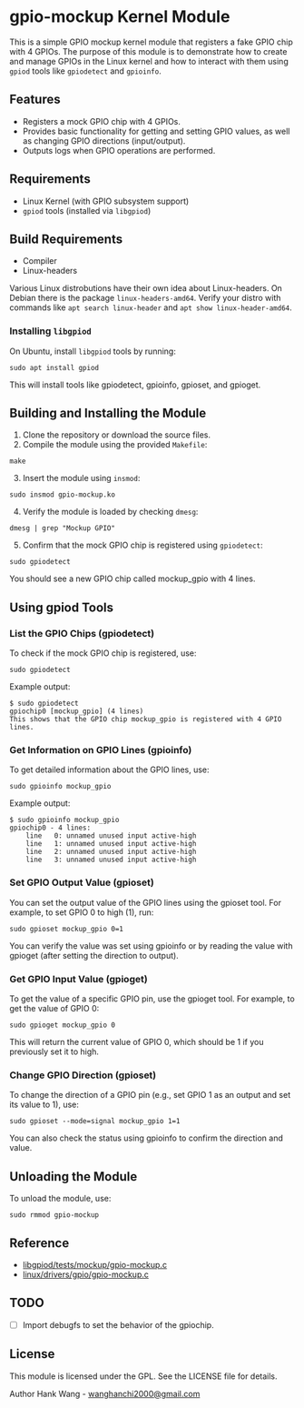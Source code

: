 # gpio-mockup Kernel Module

This is a simple GPIO mockup kernel module that registers a fake GPIO chip with 4 GPIOs. The purpose of this module is to demonstrate how to create and manage GPIOs in the Linux kernel and how to interact with them using `gpiod` tools like `gpiodetect` and `gpioinfo`.

## Features

- Registers a mock GPIO chip with 4 GPIOs.
- Provides basic functionality for getting and setting GPIO values, as well as changing GPIO directions (input/output).
- Outputs logs when GPIO operations are performed.

## Requirements

- Linux Kernel (with GPIO subsystem support)
- `gpiod` tools (installed via `libgpiod`)

## Build Requirements

- Compiler
- Linux-headers

Various Linux distrobutions have their own idea about Linux-headers.
On Debian there is the package `linux-headers-amd64`.
Verify your distro with commands like `apt search linux-header`
and `apt show linux-header-amd64`.

### Installing `libgpiod`

On Ubuntu, install `libgpiod` tools by running:

```shell
sudo apt install gpiod
```

This will install tools like gpiodetect, gpioinfo, gpioset, and gpioget.

## Building and Installing the Module

1. Clone the repository or download the source files.
2. Compile the module using the provided `Makefile`:
```shell
make
```
3. Insert the module using `insmod`:
``` shell
sudo insmod gpio-mockup.ko
```
4. Verify the module is loaded by checking `dmesg`:
```shell
dmesg | grep "Mockup GPIO"
```
5. Confirm that the mock GPIO chip is registered using `gpiodetect`:
```shell
sudo gpiodetect
```
You should see a new GPIO chip called mockup_gpio with 4 lines.

## Using gpiod Tools
### List the GPIO Chips (gpiodetect)
To check if the mock GPIO chip is registered, use:

```shell
sudo gpiodetect
```
Example output:

```shell
$ sudo gpiodetect
gpiochip0 [mockup_gpio] (4 lines)
This shows that the GPIO chip mockup_gpio is registered with 4 GPIO lines.
```

### Get Information on GPIO Lines (gpioinfo)
To get detailed information about the GPIO lines, use:

```shell
sudo gpioinfo mockup_gpio
```

Example output:

```shell
$ sudo gpioinfo mockup_gpio
gpiochip0 - 4 lines:
    line   0: unnamed unused input active-high
    line   1: unnamed unused input active-high
    line   2: unnamed unused input active-high
    line   3: unnamed unused input active-high
```

### Set GPIO Output Value (gpioset)
You can set the output value of the GPIO lines using the gpioset tool. For example, to set GPIO 0 to high (1), run:

```shell
sudo gpioset mockup_gpio 0=1
```

You can verify the value was set using gpioinfo or by reading the value with gpioget (after setting the direction to output).

### Get GPIO Input Value (gpioget)
To get the value of a specific GPIO pin, use the gpioget tool. For example, to get the value of GPIO 0:

```shell
sudo gpioget mockup_gpio 0
```
This will return the current value of GPIO 0, which should be 1 if you previously set it to high.

### Change GPIO Direction (gpioset)
To change the direction of a GPIO pin (e.g., set GPIO 1 as an output and set its value to 1), use:

```shell
sudo gpioset --mode=signal mockup_gpio 1=1
```
You can also check the status using gpioinfo to confirm the direction and value.

## Unloading the Module
To unload the module, use:

```shell
sudo rmmod gpio-mockup
```

## Reference
- [libgpiod/tests/mockup/gpio-mockup.c](https://github.com/brgl/libgpiod/blob/v1.6.x/tests/mockup/gpio-mockup.c)
- [linux/drivers/gpio/gpio-mockup.c](https://github.com/torvalds/linux/blob/master/drivers/gpio/gpio-mockup.c)

## TODO
- [ ] Import debugfs to set the behavior of the gpiochip.

## License
This module is licensed under the GPL. See the LICENSE file for details.

Author
Hank Wang - wanghanchi2000@gmail.com


